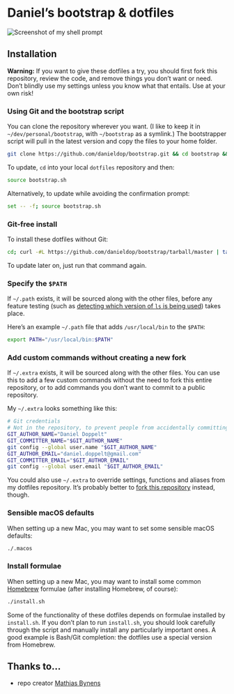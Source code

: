 # Daniel’s bootstrap & dotfiles

![Screenshot of my shell prompt](https://i.imgur.com/EkEtphC.png)

## Installation

**Warning:** If you want to give these dotfiles a try, you should first fork this repository, review the code, and remove things you don’t want or need. Don’t blindly use my settings unless you know what that entails. Use at your own risk!

### Using Git and the bootstrap script

You can clone the repository wherever you want. (I like to keep it in `~/dev/personal/bootstrap`, with `~/bootstrap` as a symlink.) The bootstrapper script will pull in the latest version and copy the files to your home folder.

```bash
git clone https://github.com/danieldop/bootstrap.git && cd bootstrap && source bootstrap.sh
```

To update, `cd` into your local `dotfiles` repository and then:

```bash
source bootstrap.sh
```

Alternatively, to update while avoiding the confirmation prompt:

```bash
set -- -f; source bootstrap.sh
```

### Git-free install

To install these dotfiles without Git:

```bash
cd; curl -#L https://github.com/danieldop/bootstrap/tarball/master | tar -xzv --strip-components 1 --exclude={README.md,bootstrap.sh,.osx,LICENSE-MIT.txt}
```

To update later on, just run that command again.

### Specify the `$PATH`

If `~/.path` exists, it will be sourced along with the other files, before any feature testing (such as [detecting which version of `ls` is being used](https://github.com/danieldop/bootstrap/blob/aff769fd75225d8f2e481185a71d5e05b76002dc/.aliases#L21-26)) takes place.

Here’s an example `~/.path` file that adds `/usr/local/bin` to the `$PATH`:

```bash
export PATH="/usr/local/bin:$PATH"
```

### Add custom commands without creating a new fork

If `~/.extra` exists, it will be sourced along with the other files. You can use this to add a few custom commands without the need to fork this entire repository, or to add commands you don’t want to commit to a public repository.

My `~/.extra` looks something like this:

```bash
# Git credentials
# Not in the repository, to prevent people from accidentally committing under my name
GIT_AUTHOR_NAME="Daniel Doppelt"
GIT_COMMITTER_NAME="$GIT_AUTHOR_NAME"
git config --global user.name "$GIT_AUTHOR_NAME"
GIT_AUTHOR_EMAIL="daniel.doppelt@gmail.com"
GIT_COMMITTER_EMAIL="$GIT_AUTHOR_EMAIL"
git config --global user.email "$GIT_AUTHOR_EMAIL"
```

You could also use `~/.extra` to override settings, functions and aliases from my dotfiles repository. It’s probably better to [fork this repository](https://github.com/danieldop/bootstrap/fork) instead, though.

### Sensible macOS defaults

When setting up a new Mac, you may want to set some sensible macOS defaults:

```bash
./.macos
```

### Install formulae

When setting up a new Mac, you may want to install some common [Homebrew](https://brew.sh/) formulae (after installing Homebrew, of course):

```bash
./install.sh
```

Some of the functionality of these dotfiles depends on formulae installed by `install.sh`. If you don’t plan to run `install.sh`, you should look carefully through the script and manually install any particularly important ones. A good example is Bash/Git completion: the dotfiles use a special version from Homebrew.

## Thanks to…
* repo creator [Mathias Bynens](https://github.com/mathiasbynens/dotfiles)

